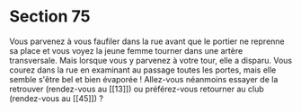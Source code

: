 # Section 75

Vous parvenez à vous faufiler dans la rue avant que le portier ne reprenne sa place et vous voyez la jeune femme tourner dans une artère transversale. Mais lorsque vous y parvenez à votre tour, elle a disparu. Vous courez dans la rue en examinant au passage toutes les portes, mais elle semble s'être bel et bien évaporée ! Allez-vous néanmoins essayer de la retrouver (rendez-vous au [[13]]) ou préférez-vous retourner au club (rendez-vous au [[45]]) ?